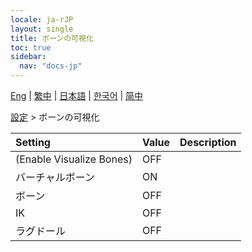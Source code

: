 ```yaml
---
locale: ja-rJP
layout: single
title: ボーンの可視化
toc: true
sidebar:
  nav: "docs-jp"
---
```

[Eng](/dancexr/menu/2025.4/actor/visualize_bones) | [繁中](/tw/dancexr/menu/2025.4/actor/visualize_bones) | [日本語](/jp/dancexr/menu/2025.4/actor/visualize_bones) | [한국어](/kr/dancexr/menu/2025.4/actor/visualize_bones) | [简中](/zh/dancexr/menu/2025.4/actor/visualize_bones)

[設定](../menu#設定) > ボーンの可視化



| Setting | Value | Description |
| :--- | --- | :--- |
| (Enable Visualize Bones) | OFF | 
| バーチャルボーン | ON | 
| ボーン | OFF | 
| IK | OFF | 
| ラグドール | OFF | 

